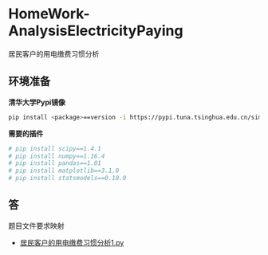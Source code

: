 # HomeWork-AnalysisElectricityPaying

居民客户的用电缴费习惯分析

## 环境准备

**清华大学Pypi镜像**

```bash
pip install <package>==version -i https://pypi.tuna.tsinghua.edu.cn/simple some-package
```

**需要的插件**

```bash
# pip install scipy==1.4.1
# pip install numpy==1.16.4
# pip install pandas==1.01
# pip install matplotlib==3.1.0
# pip install statsmodels==0.10.0
```

## 答

题目文件要求映射

- [居民客户的用电缴费习惯分析1.py]()

